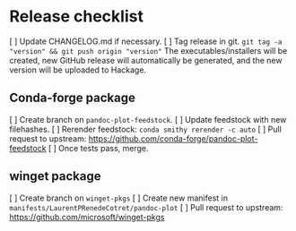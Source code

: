 # Release checklist

[ ] Update CHANGELOG.md if necessary.
[ ] Tag release in git.
    `git tag -a "version" && git push origin "version"`
    The executables/installers will be created, new GitHub release will
    automatically be generated, and the new version will be uploaded to Hackage.

## Conda-forge package
[ ] Create branch on `pandoc-plot-feedstock`.
[ ] Update feedstock with new filehashes. 
[ ] Rerender feedstock: `conda smithy rerender -c auto` 
[ ] Pull request to upstream: https://github.com/conda-forge/pandoc-plot-feedstock
[ ] Once tests pass, merge.

## winget package
[ ] Create branch on `winget-pkgs`
[ ] Create new manifest in `manifests/LaurentPRenedeCotret/pandoc-plot`
[ ] Pull request to upstream: https://github.com/microsoft/winget-pkgs